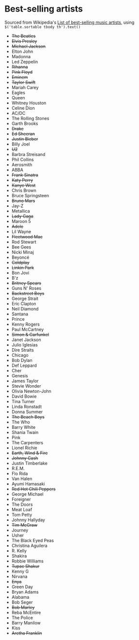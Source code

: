 # Best-selling artists
Sourced from Wikipedia's [List of best-selling music artists](https://en.wikipedia.org/wiki/List_of_best-selling_music_artists), using `$('table.sortable tbody th').text()`
* ~~The Beatles~~
* ~~Elvis Presley~~
* ~~Michael Jackson~~
* Elton John
* Madonna
* Led Zeppelin
* ~~Rihanna~~
* ~~Pink Floyd~~
* ~~Eminem~~
* ~~Taylor Swift~~
* Mariah Carey
* Eagles
* Queen
* Whitney Houston
* Celine Dion
* AC/DC
* The Rolling Stones
* Garth Brooks
* ~~Drake~~
* ~~Ed Sheeran~~
* ~~Justin Bieber~~
* Billy Joel
* ~~U2~~
* Barbra Streisand
* Phil Collins
* Aerosmith
* ABBA
* ~~Frank Sinatra~~
* ~~Katy Perry~~
* ~~Kanye West~~
* Chris Brown
* Bruce Springsteen
* ~~Bruno Mars~~
* Jay-Z
* Metallica
* ~~Lady Gaga~~
* Maroon 5
* ~~Adele~~
* Lil Wayne
* ~~Fleetwood Mac~~
* Rod Stewart
* Bee Gees
* Nicki Minaj
* Beyoncé
* ~~Coldplay~~
* ~~Linkin Park~~
* Bon Jovi
* B'z
* ~~Britney Spears~~
* Guns N' Roses
* ~~Backstreet Boys~~
* George Strait
* Eric Clapton
* Neil Diamond
* Santana
* Prince
* Kenny Rogers
* Paul McCartney
* ~~Simon & Garfunkel~~
* Janet Jackson
* Julio Iglesias
* Dire Straits
* Chicago
* Bob Dylan
* Def Leppard
* Cher
* Genesis
* James Taylor
* Stevie Wonder
* Olivia Newton-John
* David Bowie
* Tina Turner
* Linda Ronstadt
* Donna Summer
* ~~The Beach Boys~~
* The Who
* Barry White
* Shania Twain
* Pink
* The Carpenters
* Lionel Richie
* ~~Earth, Wind & Fire~~
* ~~Johnny Cash~~
* Justin Timberlake
* R.E.M.
* Flo Rida
* Van Halen
* Ayumi Hamasaki
* ~~Red Hot Chili Peppers~~
* George Michael
* Foreigner
* The Doors
* Meat Loaf
* Tom Petty
* Johnny Hallyday
* ~~Tim McGraw~~
* Journey
* Usher
* The Black Eyed Peas
* Christina Aguilera
* R. Kelly
* Shakira
* Robbie Williams
* ~~Tupac Shakur~~
* Kenny G
* Nirvana
* ~~Enya~~
* Green Day
* Bryan Adams
* Alabama
* Bob Seger
* ~~Bob Marley~~
* Reba McEntire
* The Police
* Barry Manilow
* Kiss
* ~~Aretha Franklin~~